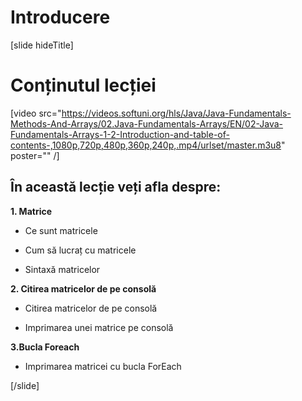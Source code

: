 # Introducere
[slide hideTitle]

# Conținutul lecției

[video src="https://videos.softuni.org/hls/Java/Java-Fundamentals-Methods-And-Arrays/02.Java-Fundamentals-Arrays/EN/02-Java-Fundamentals-Arrays-1-2-Introduction-and-table-of-contents-,1080p,720p,480p,360p,240p,.mp4/urlset/master.m3u8" poster="" /]


## În această lecție veți afla despre:

**1. Matrice**

- Ce sunt matricele

- Cum să lucraț cu matricele

- Sintaxă matricelor

**2. Citirea matricelor de pe consolă**

- Citirea matricelor de pe consolă

- Imprimarea unei matrice pe consolă

**3.Bucla Foreach**

- Imprimarea matricei cu bucla ForEach 


[/slide]